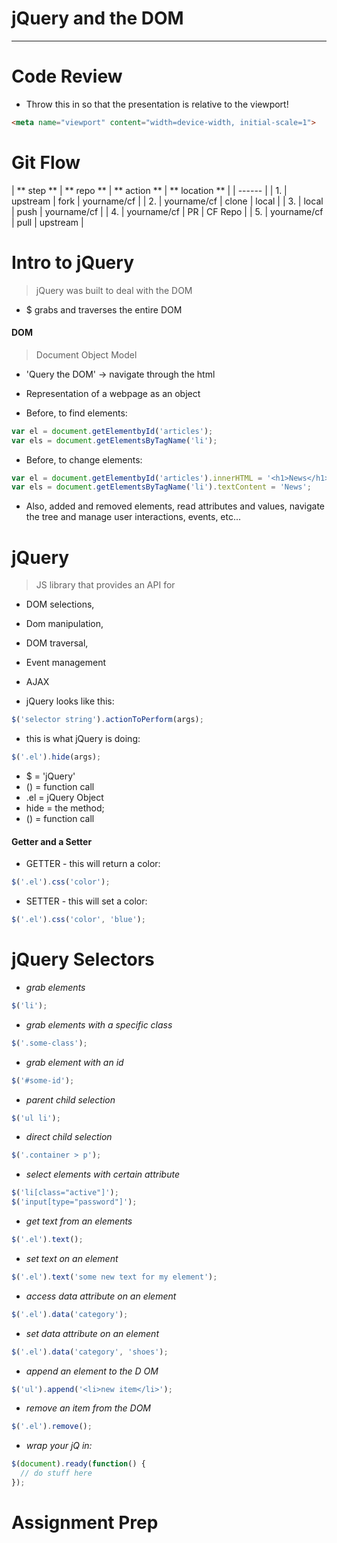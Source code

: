 # jQuery and the DOM
***

# Code Review

* Throw this in so that the presentation is relative to the viewport!

```html
<meta name="viewport" content="width=device-width, initial-scale=1">
```

# Git Flow
| ** step ** | ** repo ** | ** action ** | ** location ** |
| ------ |
| 1. | upstream | fork | yourname/cf |
| 2. | yourname/cf | clone | local |
| 3. | local | push | yourname/cf |
| 4. | yourname/cf | PR | CF Repo |
| 5. | yourname/cf | pull | upstream |

# Intro to jQuery
> jQuery was built to deal with the DOM

* $ grabs and traverses the entire DOM

#### DOM
> Document Object Model
  * 'Query the DOM' -> navigate through the html
  * Representation of a webpage as an object

* Before, to find elements:
```js
var el = document.getElementbyId('articles');
var els = document.getElementsByTagName('li');
```
* Before, to change elements:
```js
var el = document.getElementbyId('articles').innerHTML = '<h1>News</h1>';
var els = document.getElementsByTagName('li').textContent = 'News';
```
* Also, added and removed elements, read attributes and values, navigate the tree and manage user interactions, events, etc...

# jQuery
> JS library that provides an API for
 * DOM selections,
 * Dom manipulation,
 * DOM traversal,
 * Event management
 * AJAX

* jQuery looks like this:
```js
$('selector string').actionToPerform(args);
```
* this is what jQuery is doing:
```js
$('.el').hide(args);
```

  * $ = 'jQuery'
  * () = function call
  * .el = jQuery Object
  * hide = the method;
  * () = function call

#### Getter and a Setter
* GETTER - this will return a color:
```js
$('.el').css('color');
```
* SETTER - this will set a color:
```js
$('.el').css('color', 'blue');
```

# jQuery Selectors

* *grab elements*
```js
$('li');
```
* *grab elements with a specific class*
```js
$('.some-class');
```
* *grab element with an id*
```js
$('#some-id');
```

* *parent child selection*
```js
$('ul li');
```

* *direct child selection*
```js
$('.container > p');
```

* *select elements with certain attribute*
```js
$('li[class="active"]');
$('input[type="password"]');
```

* *get text from an elements*
```js
$('.el').text();
```

* *set text on an element*
```js
$('.el').text('some new text for my element');
```
* *access data attribute on an element*
```js
$('.el').data('category');
```

* *set data attribute on an element*
```js
$('.el').data('category', 'shoes');
```


* *append an element to the D
OM*
```js
$('ul').append('<li>new item</li>');
```
* *remove an item from the DOM*
```js
$('.el').remove();
```

* *wrap your jQ in:*
```js
$(document).ready(function() {
  // do stuff here
});
```

# Assignment Prep
